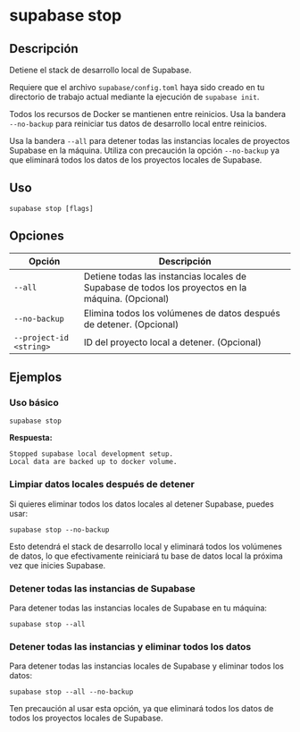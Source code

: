 # supabase stop

## Descripción

Detiene el stack de desarrollo local de Supabase.

Requiere que el archivo `supabase/config.toml` haya sido creado en tu directorio de trabajo actual mediante la ejecución de `supabase init`.

Todos los recursos de Docker se mantienen entre reinicios. Usa la bandera `--no-backup` para reiniciar tus datos de desarrollo local entre reinicios.

Usa la bandera `--all` para detener todas las instancias locales de proyectos Supabase en la máquina. Utiliza con precaución la opción `--no-backup` ya que eliminará todos los datos de los proyectos locales de Supabase.

## Uso

```
supabase stop [flags]
```

## Opciones

|Opción|Descripción|
|---|---|
|`--all`|Detiene todas las instancias locales de Supabase de todos los proyectos en la máquina. (Opcional)|
|`--no-backup`|Elimina todos los volúmenes de datos después de detener. (Opcional)|
|`--project-id <string>`|ID del proyecto local a detener. (Opcional)|

## Ejemplos

### Uso básico

```
supabase stop
```

**Respuesta:**

```
Stopped supabase local development setup.
Local data are backed up to docker volume.
```

### Limpiar datos locales después de detener

Si quieres eliminar todos los datos locales al detener Supabase, puedes usar:

```
supabase stop --no-backup
```

Esto detendrá el stack de desarrollo local y eliminará todos los volúmenes de datos, lo que efectivamente reiniciará tu base de datos local la próxima vez que inicies Supabase.

### Detener todas las instancias de Supabase

Para detener todas las instancias locales de Supabase en tu máquina:

```
supabase stop --all
```

### Detener todas las instancias y eliminar todos los datos

Para detener todas las instancias locales de Supabase y eliminar todos los datos:

```
supabase stop --all --no-backup
```

Ten precaución al usar esta opción, ya que eliminará todos los datos de todos los proyectos locales de Supabase.